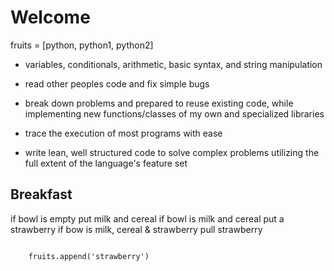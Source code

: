 # Welcome

fruits = [python, python1, python2]

- variables, conditionals, arithmetic, basic syntax, and string manipulation

- read other peoples code and fix simple bugs

- break down problems and prepared to reuse existing code, while implementing new functions/classes of my own and specialized libraries

- trace the execution of most programs with ease

- write lean, well structured code to solve complex problems utilizing the full extent of the language's feature set

## Breakfast

if bowl is empty
  put milk and cereal
if bowl is milk and cereal
  put a strawberry
if bow is milk, cereal & strawberry
  pull strawberry

```

    fruits.append('strawberry')

```

